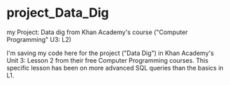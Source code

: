 # project_Data_Dig
my Project: Data dig from Khan Academy's course ("Computer Programming" U3: L2)

I'm saving my code here for the project ("Data Dig") in Khan Academy's Unit 3: Lesson 2 from their free Computer Programming courses.
This specific lesson has been on more advanced SQL queries than the basics in L1.
